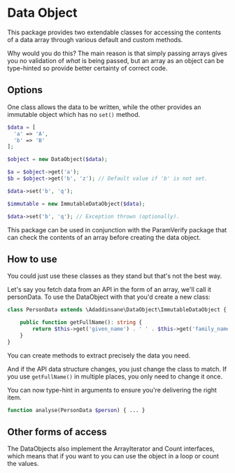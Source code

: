 Data Object
===========
This package provides two extendable classes for accessing the contents of a
data array through various default and custom methods.

Why would you do this? The main reason is that simply passing arrays gives you
no validation of _what_ is being passed, but an array as an object can be
type-hinted so provide better certainty of correct code.

Options
-------
One class allows the data to be written, while the other provides an immutable
object which has no `set()` method.

```php
$data = [
  'a' => 'A',
  'b' => 'B'
];

$object = new DataObject($data);

$a = $object->get('a');
$b = $object->get('b', 'z'); // Default value if 'b' is not set.

$data->set('b', 'q');

$immutable = new ImmutableDataObject($data);

$data->set('b', 'q'); // Exception thrown (optionally).
```

This package can be used in conjunction with the ParamVerify package that can
check the contents of an array before creating the data object.

How to use
----------
You could just use these classes as they stand but that's not the best way.

Let's say you fetch data from an API in the form of an array, we'll call it
personData. To use the DataObject with that you'd create a new class:

```php
class PersonData extends \Adaddinsane\DataObject\ImmutableDataObject {

    public function getFullName(): string {
        return $this->get('given_name') . ' ' . $this->get('family_name');
    }
}
```
You can create methods to extract precisely the data you need.

And if the API data structure changes, you just change the class to match. If
you use `getFullName()` in multiple places, you only need to change it once.

You can now type-hint in arguments to ensure you're delivering the right item.
```php
function analyse(PersonData $person) { ... }
```

Other forms of access
---------------------
The DataObjects also implement the ArrayIterator and Count interfaces, which
means that if you want to you can use the object in a loop or count the values.